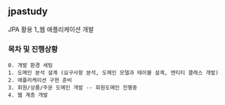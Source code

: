 ## jpastudy
JPA 활용 1_웹 애플리케이션 개발


### 목차 및 진행상황

```
0. 개발 환경 세팅
1. 도메인 분석 설계 (요구사항 분석, 도메인 모델과 테이블 설계, 엔티티 클래스 개발)
2. 애플리케이션 구현 준비
3. 회원/상품/주문 도메인 개발 -- 회원도메인 진행중
4. 웹 계층 개발
```
